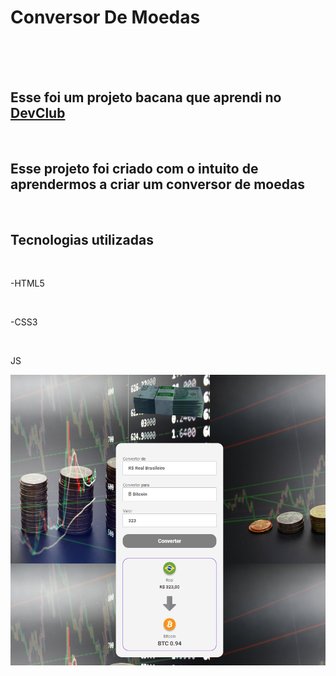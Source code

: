 <h1>Conversor De Moedas</h1>
<br>
<br>
<br>
<h2>Esse foi um projeto bacana que aprendi no <a href= "https//rodolfomori.com.br/devclub">DevClub</a></h2>
<br>
<h2>Esse projeto foi criado com o intuito de  aprendermos a criar um conversor de moedas</h2>
<br>
<h2>Tecnologias utilizadas</h2>
<br>
<p>-HTML5</p>
<br>
<p>-CSS3</p>
<br>
<p>JS</p>
<img alt="ConversorDesktop.jpg" src="https://github.com/Verneloira/Conversor-De-Moedas/blob/main/assets/newdesktop%20converter.png" data-hpc="true" class="Box-sc-g0xbh4-0 fzFXnm">
